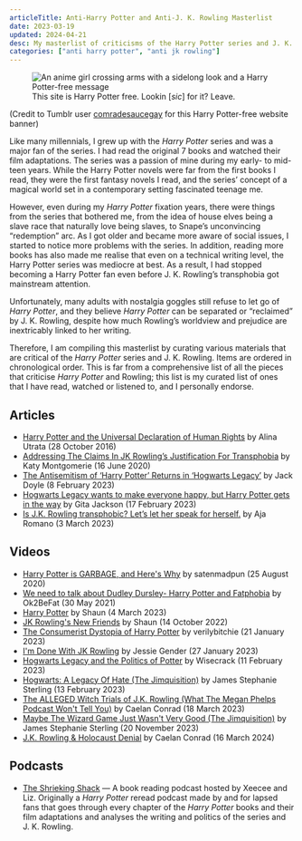 ```yaml
---
articleTitle: Anti-Harry Potter and Anti-J. K. Rowling Masterlist
date: 2023-03-19
updated: 2024-04-21
desc: My masterlist of criticisms of the Harry Potter series and J. K. Rowling.
categories: ["anti harry potter", "anti jk rowling"]
---
```


<figure>
    <img src="/assets/banners/harry-potter-free-site.png" alt="An anime girl crossing arms with a sidelong look and a Harry Potter-free message">
    <figcaption>
        This site is Harry Potter free. Lookin [<i>sic</i>] for it? Leave.
    </figcaption>
</figure>

<p class="center-text">(Credit to Tumblr user <a href="https://comradesaucegay.tumblr.com/post/621403039459426304" target="blank">comradesaucegay</a> for this Harry Potter-free website banner)
</p>

Like many millennials, I grew up with the <cite>Harry Potter</cite> series and was a major fan of the series. I had read the original 7 books and watched their film adaptations. The series was a passion of mine during my early- to mid-teen years. While the Harry Potter novels were far from the first books I read, they were the first fantasy novels I read, and the series’ concept of a magical world set in a contemporary setting fascinated teenage me.

However, even during my <cite>Harry Potter</cite> fixation years, there were things from the series that bothered me, from the idea of house elves being a slave race that naturally love being slaves, to Snape’s unconvincing “redemption” arc. As I got older and became more aware of social issues, I started to notice more problems with the series. In addition, reading more books has also made me realise that even on a technical writing level, the Harry Potter series was mediocre at best. As a result, I had stopped becoming a Harry Potter fan even before J. K. Rowling’s transphobia got mainstream attention.

Unfortunately, many adults with nostalgia goggles still refuse to let go of <cite>Harry Potter</cite>, and they believe <cite>Harry Potter</cite> can be separated or “reclaimed” by J. K. Rowling, despite how much Rowling’s worldview and prejudice are inextricably linked to her writing.

Therefore, I am compiling this masterlist by curating various materials that are critical of the <cite>Harry Potter</cite> series and J. K. Rowling. Items are ordered in chronological order. This is far from a comprehensive list of all the pieces that criticise <cite>Harry Potter</cite> and Rowling; this list is my curated list of ones that I have read, watched or listened to, and I personally endorse.

## Articles

<ul class="content-list">
    <li><a href="https://alinautrata.medium.com/all-the-things-that-are-fucked-up-about-harry-potter-58267e1bf3ee" target="_blank">Harry Potter and the Universal Declaration of Human Rights</a> by Alina Utrata (28 October 2016)</li>
    <li><a href="https://katymontgomerie.medium.com/addressing-the-claims-in-jk-rowlings-justification-for-transphobia-7b6f761e8f8f" target="_blank">Addressing The Claims In JK Rowling’s Justification For Transphobia</a> by Katy Montgomerie (16 June 2020)</li>
    <li><a href="https://www.themarysue.com/is-hogwarts-legacy-anti-semitic-hogwarts-legacy-anti-semitic-allegations-explained/" target="_blank">The Antisemitism of ‘Harry Potter’ Returns in ‘Hogwarts Legacy’</a> by Jack Doyle (8 February 2023)</li>
    <li><a href="https://www.polygon.com/reviews/23603142/hogwarts-legacy-review-harry-potter-jk-rowling-transphobic-ps5-pc-xbox" target="blank">Hogwarts Legacy wants to make everyone happy, but Harry Potter gets in the way</a> by Gita Jackson (17 February 2023)</li>
    <li><a href="https://www.vox.com/culture/23622610/jk-rowling-transphobic-statements-timeline-history-controversy" target="_blank">Is J.K. Rowling transphobic? Let’s let her speak for herself.</a> by Aja Romano (3 March 2023)</li>
</ul>

## Videos

<ul class="content-list">
    <li><a href="https://www.youtube.com/watch?v=wPwWb9z3XSY" target="_blank">Harry Potter is GARBAGE, and Here's Why</a> by satenmadpun (25 August 2020)</li>
    <li><a href="https://www.youtube.com/watch?v=4AziZgoi3q0" target="_blank">We need to talk about Dudley Dursley- Harry Potter and Fatphobia</a> by Ok2BeFat (30 May 2021)</li>
    <li><a href="https://www.youtube.com/watch?v=-1iaJWSwUZs" target="_blank">Harry Potter</a> by Shaun (4 March 2023)</li>
    <li><a href="https://www.youtube.com/watch?v=Ou_xvXJJk7k" target="_blank">JK Rowling's New Friends</a> by Shaun (14 October 2022)</li>
    <li><a href="https://www.youtube.com/watch?v=UBftW7FzOVI" target="_blank">The Consumerist Dystopia of Harry Potter</a> by verilybitchie (21 January 2023)</li>
    <li><a href="https://www.youtube.com/watch?v=_GBUArD51KY" target="_blank">I'm Done With JK Rowling</a> by Jessie Gender (27 January 2023)</li>
    <li><a href="https://www.youtube.com/watch?v=K1mHwn6eUUk" target="_blank">Hogwarts Legacy and the Politics of Potter</a> by Wisecrack (11 February 2023)</li>
    <li><a href="https://www.youtube.com/watch?v=uNKyQVsgKLg" target="_blank">Hogwarts: A Legacy Of Hate  (The Jimquisition)</a> by James Stephanie Sterling (13 February 2023)</li>
    <li><a href="https://www.youtube.com/watch?v=9ncYTEY7aVk" target="_blank">The ALLEGED Witch Trials of J.K. Rowling (What The Megan Phelps Podcast Won't Tell You)</a> by Caelan Conrad (18 March 2023)</li>
    <li><a href="https://www.youtube.com/watch?v=2pggtSI_95A" target="blank">Maybe The Wizard Game Just Wasn't Very Good (The Jimquisition)</a> by James Stephanie Sterling (20 November 2023)</li>
    <li><a href="https://www.youtube.com/watch?v=whJJGqVtkEk" target="_blank">J.K. Rowling & Holocaust Denial</a> by Caelan Conrad (16 March 2024)</li>
</ul>

## Podcasts

<ul class="content-list">
    <li><a href="https://soundcloud.com/shriekingshack" target="_blank">The Shrieking Shack</a> — A book reading podcast hosted by Xeecee and Liz. Originally a <cite>Harry Potter</cite> reread podcast made by and for lapsed fans that goes through every chapter of the <cite>Harry Potter</cite> books and their film adaptations and analyses the writing and politics of the series and J. K. Rowling.</li>
</ul>
